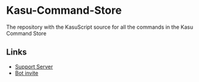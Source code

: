 # Kasu-Command-Store
The repository with the KasuScript source for all the commands in the Kasu Command Store 
## Links
- [Support Server](https://discord.gg/cfqg2GNy69)
- [Bot invite](https://discord.com/oauth2/authorize?client_id=895621867703001159&permissions=8&scope=bot%20applications.commands)
